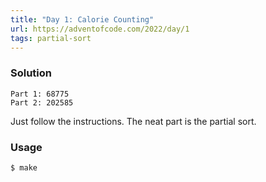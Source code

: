```yaml
---
title: "Day 1: Calorie Counting"
url: https://adventofcode.com/2022/day/1
tags: partial-sort
---
```


### Solution
```
Part 1: 68775
Part 2: 202585
```
Just follow the instructions. The neat part is the partial sort.

### Usage
```
$ make
```
